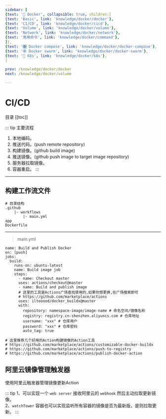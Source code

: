 ```yaml
---
sidebar: [
{text: '🐳 Docker', collapsible: true, children:[
{text: 'Basic', link: 'knowledge/docker/docker'},
{text: 'CI/CD', link: 'knowledge/docker/cicd'},
{text: 'Volume', link: 'knowledge/docker/volume'},
{text: 'Network', link: 'knowledge/docker/network'},
{text: '常用命令', link: 'knowledge/docker/command'},
]},
{text: '🎛 Docker compose', link: 'knowledge/docker/docker-compose'},
{text: '🕸 Docker swarm', link: 'knowledge/docker/docker-swarm'},
{text: '🐙 K8s', link: 'knowledge/docker/k8s'},
]

prev: /knowledge/docker/docker
next: /knowledge/docker/volume

---
```


# CI/CD

目录
[[toc]]

::: tip 主要流程
1. 本地编码。
2. 推送代码。(push remote repository)
3. 构建镜像。(github build image)
4. 推送镜像。(github push image to target image repository)
5. 服务器拉取镜像。
6. 容器重启。
:::

---

## 构建工作流文件

```text:no-line-numbers
# 目录结构
.github
	|- workflows
		|- main.yml
app
Dockerfile
```
---

> main.yml

```yml:no-line-numbers
name: Build and Publish Docker
on: [push]
jobs: 
  build:
	runs-on: ubuntu-latest
  	name: Build image job
	steps:
  	  - name: Checkout master
      uses: actions/checkout@master
      - name: Build and publish image
      # 这里的工具是Actions广场查找使用的,如果你想更换,在广场搜索即可
      # https://github.com/marketplace/actions
      uses: ilteoood/docker_buildx@master
      with:
    	repository: namespace-image/image-name # 命名空间/镜像名称
        registry: registry.cn-shenzhen.aliyuncs.com # 仓库地址
        username: "xxx" # 仓库用户
        password: "xxx" # 仓库密码
        auto_tag: true
        
# 这里推荐几个好用的Action构建镜像的Action工具
# https://github.com/marketplace/actions/customizable-docker-buildx
# https://github.com/marketplace/actions/push-to-registry
# https://github.com/marketplace/actions/publish-docker-action
```

## 阿里云镜像管理触发器

使用阿里云触发器管理镜像更新Action

::: tip
1、可以实现一个 `web server` 接收阿里云的 `webhook` 然后主动拉取更新镜像。\
2、`watchTower` 容器也可以实现监听所有容器的镜像是否为最新版，是则拉取更新。
:::